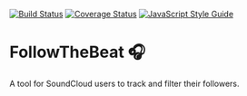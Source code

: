 [![Build Status](https://travis-ci.org/kvillaniholland/sctool.svg?branch=master)](https://travis-ci.org/kvillaniholland/sctool)
[![Coverage Status](https://coveralls.io/repos/github/kvillaniholland/sctool/badge.svg?branch=master)](https://coveralls.io/github/kvillaniholland/sctool?branch=master)
[![JavaScript Style Guide](https://img.shields.io/badge/code_style-standard-brightgreen.svg)](https://standardjs.com)

# FollowTheBeat 🎧
A tool for SoundCloud users to track and filter their followers.
